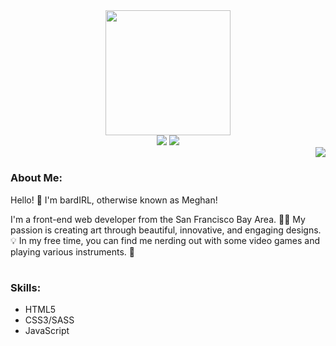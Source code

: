 <div id="header" align="center">
  <img src="https://media4.giphy.com/media/NgurY1o4z080Jfoyzw/giphy.gif?cid=ecf05e47jovt6ra5khj12kc3heeu3bnpkdewz4qw2yguhpql&rid=giphy.gif&ct=s" width="200">
  <div id='badges' align='center'>
    <a href='www.linkedin.com/in/meghanbucher' target='_blank'><img src='https://img.shields.io/badge/LinkedIn-0e76a8?logo=linkedin&logoColor=white&style=for-the-badge'></a>
    <a href='https://twitter.com/thebardIRL' target='_blank'><img src='https://img.shields.io/badge/Twitter-1da1f2?logo=twitter&logoColor=white&style=for-the-badge'></a>
  </div>
</div>
<img src='https://media3.giphy.com/media/kReKcfrs1YoTmt2AQt/giphy.webp?cid=ecf05e47o6115fo7q0n4p4qjqnun2fy8mh5hdfysusxws8j1&rid=giphy.webp&ct=s' align='right'>
<h1></h1>
<h3>About Me:</h3>
<p>Hello! 👋 I'm bardIRL, otherwise known as Meghan!</p>
<p>I'm a front-end web developer from the San Francisco Bay Area. 👩‍💻 My passion is creating art through beautiful, innovative, and engaging designs. 💡 In my free time, you can find me nerding out with some video games and playing various instruments. 🎹</p>
 
 <h1></h1>
 <h3>Skills:</h3>
 
 <ul>
  <li> HTML5
  <li> CSS3/SASS
  <li> JavaScript
 </ul>
